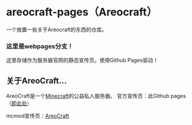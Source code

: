 # areocraft-pages（Areocraft）
一个放置一些关于Areocraft的东西的仓库。
### 这里是webpages分支！
这里存储作为服务器官网的静态宣传页。使用Github Pages驱动！
## 关于AreoCraft...
AreoCraft是一个<a href="https://minecraft.net">Minecraft</a>的公益私人服务器。
官方宣传页：此Github pages（<a href="http://www.areocraft.space">即此处</a>）

mcmod宣传页：<a href="https://play.mcmod.cn/sv20186640.html">AreoCraft</a>
